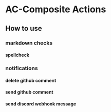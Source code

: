 # AC-Composite Actions

## How to use

### markdown checks

#### spellcheck

### notifications

#### delete github comment

#### send github comment

#### send discord webhook message